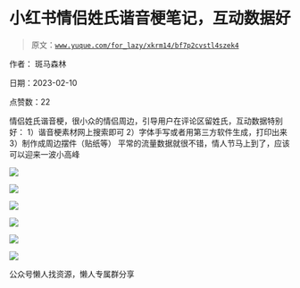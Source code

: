 # 小红书情侣姓氏谐音梗笔记，互动数据好

> 原文：[`www.yuque.com/for_lazy/xkrm14/bf7p2cvstl4szek4`](https://www.yuque.com/for_lazy/xkrm14/bf7p2cvstl4szek4)



作者： 斑马森林



日期：2023-02-10



点赞数：22

<ne-hole id="ue0667d2a" data-lake-id="ue0667d2a"><ne-card data-card-name="hr" data-card-type="block" id="seuLn" data-event-boundary="card">

情侣姓氏谐音梗，很小众的情侣周边，引导用户在评论区留姓氏，互动数据特别好： 1）谐音梗素材网上搜索即可 2）字体手写或者用第三方软件生成，打印出来 3）制作成周边摆件（贴纸等） 平常的流量数据就很不错，情人节马上到了，应该可以迎来一波小高峰



<ne-card data-card-name="image" data-card-type="inline" id="aleCE" data-event-boundary="card">![](img/2a3101bf12bac66af59aa02740d3a93d.png)</ne-card>



<ne-card data-card-name="image" data-card-type="inline" id="QUEHe" data-event-boundary="card">![](img/ab3ac8e5f557819c9aad59ea0f55a0ed.png)</ne-card>



<ne-card data-card-name="image" data-card-type="inline" id="T1qs0" data-event-boundary="card">![](img/c43e10ede6bcad3771346230e272befa.png)</ne-card>



<ne-card data-card-name="image" data-card-type="inline" id="UeUPE" data-event-boundary="card">![](img/b622357baf99196b3497c0f05c6eedd4.png)</ne-card>



<ne-card data-card-name="image" data-card-type="inline" id="kd45m" data-event-boundary="card">![](img/cdb9778fc12f5e4d427fa0112263046a.png)</ne-card>



<ne-card data-card-name="image" data-card-type="inline" id="CFxLn" data-event-boundary="card">![](img/ca9694919d0a7dce57f5e669bfb31516.png)</ne-card>

<ne-hole id="uf9e2c5b6" data-lake-id="uf9e2c5b6"><ne-card data-card-name="hr" data-card-type="block" id="NW40I" data-event-boundary="card">

公众号懒人找资源，懒人专属群分享

</ne-card></ne-hole></ne-card></ne-hole>